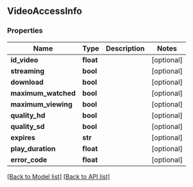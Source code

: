 ## VideoAccessInfo

### Properties
Name | Type | Description | Notes
------------ | ------------- | ------------- | -------------
**id_video** | **float** |  | [optional] 
**streaming** | **bool** |  | [optional] 
**download** | **bool** |  | [optional] 
**maximum_watched** | **bool** |  | [optional] 
**maximum_viewing** | **bool** |  | [optional] 
**quality_hd** | **bool** |  | [optional] 
**quality_sd** | **bool** |  | [optional] 
**expires** | **str** |  | [optional] 
**play_duration** | **float** |  | [optional] 
**error_code** | **float** |  | [optional] 

[[Back to Model list]](#documentation-for-models) [[Back to API list]](#documentation-for-api-endpoints)


